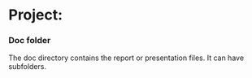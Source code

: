 # Project: 
### Doc folder

The doc directory contains the report or presentation files. It can have subfolders.